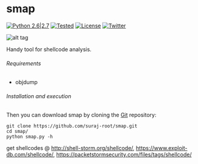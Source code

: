 # smap

[![Python 2.6|2.7](https://img.shields.io/badge/Python-2.6.*--2.7.*-brightgreen.svg)](https://www.python.org/downloads/)
[![Tested](https://img.shields.io/badge/Tested--on-linux-2C3539.svg)](https://en.wikipedia.org/wiki/Linux_distribution)
[![License](https://img.shields.io/badge/License-GNU--GPLv3-yellow.svg)](https://www.gnu.org/licenses/gpl-3.0.en.html)
[![Twitter](https://img.shields.io/badge/twitter-%40Suraj__root-0099e5.svg)](https://twitter.com/Suraj_root)

![alt tag](http://s32.postimg.org/v4ne8nhfp/smap.png)

Handy tool for shellcode analysis.

###### Requirements
* objdump

###### Installation and execution
Then you can download smap by cloning the [Git](https://github.com/suraj-root/smap/) repository:

    git clone https://github.com/suraj-root/smap.git
    cd smap/
    python smap.py -h
    
get shellcodes @ http://shell-storm.org/shellcode/, https://www.exploit-db.com/shellcode/, https://packetstormsecurity.com/files/tags/shellcode/
